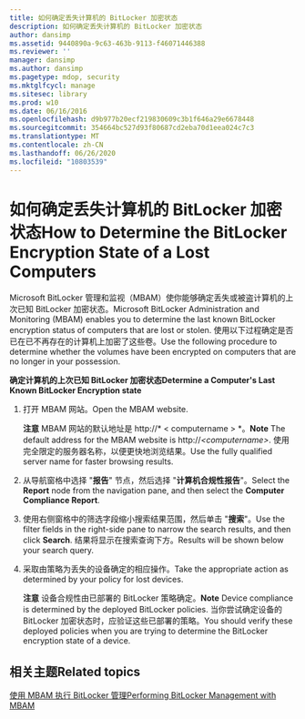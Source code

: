 ```yaml
---
title: 如何确定丢失计算机的 BitLocker 加密状态
description: 如何确定丢失计算机的 BitLocker 加密状态
author: dansimp
ms.assetid: 9440890a-9c63-463b-9113-f46071446388
ms.reviewer: ''
manager: dansimp
ms.author: dansimp
ms.pagetype: mdop, security
ms.mktglfcycl: manage
ms.sitesec: library
ms.prod: w10
ms.date: 06/16/2016
ms.openlocfilehash: d9b977b20ecf219830609c3b1f646a29e6678448
ms.sourcegitcommit: 354664bc527d93f80687cd2eba70d1eea024c7c3
ms.translationtype: MT
ms.contentlocale: zh-CN
ms.lasthandoff: 06/26/2020
ms.locfileid: "10803539"
---
```

# <span data-ttu-id="debf2-103">如何确定丢失计算机的 BitLocker 加密状态</span><span class="sxs-lookup"><span data-stu-id="debf2-103">How to Determine the BitLocker Encryption State of a Lost Computers</span></span>


<span data-ttu-id="debf2-104">Microsoft BitLocker 管理和监视（MBAM）使你能够确定丢失或被盗计算机的上次已知 BitLocker 加密状态。</span><span class="sxs-lookup"><span data-stu-id="debf2-104">Microsoft BitLocker Administration and Monitoring (MBAM) enables you to determine the last known BitLocker encryption status of computers that are lost or stolen.</span></span> <span data-ttu-id="debf2-105">使用以下过程确定是否已在已不再存在的计算机上加密了这些卷。</span><span class="sxs-lookup"><span data-stu-id="debf2-105">Use the following procedure to determine whether the volumes have been encrypted on computers that are no longer in your possession.</span></span>

**<span data-ttu-id="debf2-106">确定计算机的上次已知 BitLocker 加密状态</span><span class="sxs-lookup"><span data-stu-id="debf2-106">Determine a Computer's Last Known BitLocker Encryption state</span></span>**

1.  <span data-ttu-id="debf2-107">打开 MBAM 网站。</span><span class="sxs-lookup"><span data-stu-id="debf2-107">Open the MBAM website.</span></span>

    <span data-ttu-id="debf2-108">**注意** MBAM 网站的默认地址是 http://\* &lt; computername &gt; \*。</span><span class="sxs-lookup"><span data-stu-id="debf2-108">**Note** The default address for the MBAM website is http://*&lt;computername&gt;*.</span></span> <span data-ttu-id="debf2-109">使用完全限定的服务器名称，以便更快地浏览结果。</span><span class="sxs-lookup"><span data-stu-id="debf2-109">Use the fully qualified server name for faster browsing results.</span></span>

     

2.  <span data-ttu-id="debf2-110">从导航窗格中选择 "**报告**" 节点，然后选择 "**计算机合规性报告**"。</span><span class="sxs-lookup"><span data-stu-id="debf2-110">Select the **Report** node from the navigation pane, and then select the **Computer Compliance Report**.</span></span>

3.  <span data-ttu-id="debf2-111">使用右侧窗格中的筛选字段缩小搜索结果范围，然后单击 "**搜索**"。</span><span class="sxs-lookup"><span data-stu-id="debf2-111">Use the filter fields in the right-side pane to narrow the search results, and then click **Search**.</span></span> <span data-ttu-id="debf2-112">结果将显示在搜索查询下方。</span><span class="sxs-lookup"><span data-stu-id="debf2-112">Results will be shown below your search query.</span></span>

4.  <span data-ttu-id="debf2-113">采取由策略为丢失的设备确定的相应操作。</span><span class="sxs-lookup"><span data-stu-id="debf2-113">Take the appropriate action as determined by your policy for lost devices.</span></span>

    <span data-ttu-id="debf2-114">**注意** 设备合规性由已部署的 BitLocker 策略确定。</span><span class="sxs-lookup"><span data-stu-id="debf2-114">**Note** Device compliance is determined by the deployed BitLocker policies.</span></span> <span data-ttu-id="debf2-115">当你尝试确定设备的 BitLocker 加密状态时，应验证这些已部署的策略。</span><span class="sxs-lookup"><span data-stu-id="debf2-115">You should verify these deployed policies when you are trying to determine the BitLocker encryption state of a device.</span></span>

     

## <span data-ttu-id="debf2-116">相关主题</span><span class="sxs-lookup"><span data-stu-id="debf2-116">Related topics</span></span>


[<span data-ttu-id="debf2-117">使用 MBAM 执行 BitLocker 管理</span><span class="sxs-lookup"><span data-stu-id="debf2-117">Performing BitLocker Management with MBAM</span></span>](performing-bitlocker-management-with-mbam.md)

 

 






